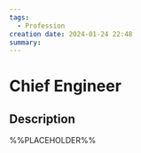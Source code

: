 ```yaml
---
tags:
  - Profession
creation date: 2024-01-24 22:48
summary:
---
```

# Chief Engineer

## Description

%%PLACEHOLDER%%
